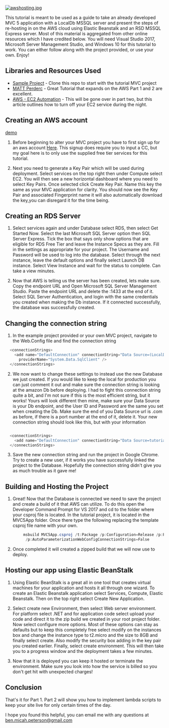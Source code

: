 [![awshosting.jpg](https://s23.postimg.org/r8tp1no5n/awshosting.jpg)](https://postimg.org/image/l7w04l1jb/)

This tutorial is meant to be used as a guide to take an already developed MVC 5 application with a LocalDb MSSQL server and present the steps of re-hosting in on the AWS cloud using Elastic Beanstalk and an RSD MSSQL Express server. Most of this material is aggregated from other online resources which I have credited below. You will need Visual Studio 2017, Microsoft Server Management Studio, and Windows 10 for this tutorial to work. You can either follow along with the project provided, or use your own. Enjoy!

## Libraries and Resources Used 

- [Sample Project](https://github.com/benmpeterson/NET-TO-AWS) - Clone this repo to start with the tutorial MVC project
- [MATT Perderc](https://www.codeproject.com/Articles/889059/Amazon-Web-Services-part-How-to-deploy-a-load-bala#sourcebundle) - Great Tutorial that expands on the AWS Part 1 and 2 are excellent.
- [AWS - EC2 Automation](https://aws.amazon.com/premiumsupport/knowledge-center/start-stop-lambda-cloudwatch/) - This will be gone over in part two, but this article outlines how to turn off your EC2 service during the night. 


## Creating an AWS account

[demo](admin-role) 

1. Before beginning to alter your MVC project you have to first sign up for an aws account [Here](https://www.amazon.com/ap/signin?openid.assoc_handle=aws&openid.return_to=https%3A%2F%2Fsignin.aws.amazon.com%2Foauth%3Fresponse_type%3Dcode%26client_id%3Darn%253Aaws%253Aiam%253A%253A015428540659%253Auser%252Fawssignupportal%26redirect_uri%3Dhttps%253A%252F%252Fportal.aws.amazon.com%252Fbilling%252Fsignup%253Fredirect_url%253Dhttps%25253A%25252F%25252Faws.amazon.com%25252Fregistration-confirmation%2526state%253DhashArgs%252523%2526isauthcode%253Dtrue%26noAuthCookie%3Dtrue&openid.mode=checkid_setup&openid.ns=http%3A%2F%2Fspecs.openid.net%2Fauth%2F2.0&openid.identity=http%3A%2F%2Fspecs.openid.net%2Fauth%2F2.0%2Fidentifier_select&openid.claimed_id=http%3A%2F%2Fspecs.openid.net%2Fauth%2F2.0%2Fidentifier_select&action=&disableCorpSignUp=&clientContext=&marketPlaceId=&poolName=&authCookies=&pageId=aws.ssop&siteState=registered%2Cen_US&accountStatusPolicy=P1&sso=&openid.pape.preferred_auth_policies=MultifactorPhysical&openid.pape.max_auth_age=120&openid.ns.pape=http%3A%2F%2Fspecs.openid.net%2Fextensions%2Fpape%2F1.0&server=%2Fap%2Fsignin%3Fie%3DUTF8&accountPoolAlias=&forceMobileApp=0&language=en_US&forceMobileLayout=0). This signup does require you to input a CC, but my goal here is to only use the supplied free tier services for this tutorial. 

2. Next you need to generate a Key Pair which will be used during deployment. Select services on the top right then under Compute select EC2. You will then see a new horizontal dashboard where you need to select Key Pairs. Once selected click Create Key Pair. Name this key the same as your MVC application for clarity.  You should now see the Key Pair and associated Fingerprint name it will also automatically download the key,you can disregard it for the time being.

## Creating an RDS Server

1. Select services again and under Database select RDS, then select Get Started Now. Select the last Microsoft SQL Server option then SQL Server Express. Tick the box that says only show options that are eligible for RDS Free Tier and leave the Instance Specs as they are. Fill in the settings as appropriate for your project. The Username and Password will be used to log into the database. Select through the next instance, leave the default options and finally select Launch DB instance. Select View Instance and wait for the status to complete. Can take a view minutes. 

2. Now that AWS is telling us the server has been created, lets make sure. Copy the endpoint URL and Open Microsoft SQL Server Management Studio. Paste the endpoint URL and delete the :1433 at the end of it. Select SQL Server Authentication, and login with the same credentials you created when making the Db instance. If it connected successfully, the database was successfully created.

## Changing the connection string

1. In the example project provided or your own MVC project, navigate to the Web.Config file and find the connection string

```cs
  <connectionStrings>
    <add name="DefaultConnection" connectionString="Data Source=(LocalDb)\MSSQLLocalDB;Initial Catalog=exampledb;Integrated Security=True"
      providerName="System.Data.SqlClient" />
  </connectionStrings>
```

2. We now want to change these settings to instead use the new Database we just created. If you would like to keep the local for production you can just comment it out and make sure the connection string is looking at the amazon Db before deploying. I had to fight this connection string quite a bit, and I'm not sure if this is the most efficient string, but it works! Yours will look different then mine, make sure your Data Source is your Db endpoint, and the User ID and Password are the same you set when creating the Db. Make sure the end of you Data Source url is .com as before, if there is a port number at the end of it, delete it. Your new connection string should look like this, but with your information

```cs

  <connectionStrings>    
    <add name="DefaultConnection" connectionString="Data Source=tutorial.cdajhybxx6x0.us-east-1.rds.amazonaws.com;Initial Catalog=ANYDATABASENAMEHERE;Integrated Security=False;User ID=YOURIDHERE;Password=YOURPASSWORDHERE;Connect Timeout=15;Encrypt=False;TrustServerCertificate=True;ApplicationIntent=ReadWrite;MultiSubnetFailover=False" providerName="System.Data.SqlClient" />
  </connectionStrings>

```

3. Save the new connection string and run the project in Google Chrome. Try to create a new user, if it works you have successfully linked the project to the Database. Hopefully the connection string didn't give you as much trouble as it gave me!


## Building and Hosting the Project

1. Great! Now that the Database is connected we need to save the project and create a build of it that AWS can utilize. To do this open the Developer Command Prompt for VS 2017 and cd to the folder where your csproj file is located. In the tutorial project, it is located in the MVC5App folder. Once there type the following replacing the template csproj file name with your own.

```cs
        msbuild MVC5App.csproj /t:Package /p:Configuration=Release /p:PackageLocation=.
         /p:AutoParameterizationWebConfigConnectionStrings=False
```

2. Once completed it will created a zipped build that we will now use to deploy.

## Hosting our app using Elastic BeanStalk

1. Using Elastic BeanStalk is a great all in one tool that creates virtual machines for your application and hosts it all through one wizard. To create an Elastic Beanstalk application select Services, Compute, Elastic Beanstalk. Then on the top right select Create New Application. 

2. Select create new Environment, then select Web server environment. For platform select .NET and for application code select upload your code and direct it to the zip build we created in your root project folder. Now select configure more options. Most of these options can stay as defaults but to keep this completely free select modify on the instances box and change the instance type to t2.micro and the size to 8GB and finally select create. Also modify the security box adding in the key pair you created earlier. Finally, select create environment. This will then take you to a progress window and the deployment takes a few minutes. 

3. Now that it is deployed you can keep it hosted or terminate the environment. Make sure you look into how the service is billed so you don't get hit with unexpected charges!

## Conclusion

That's it for Part 1. Part 2 will show you how to implement lambda scripts to keep your site live for only certain times of the day.

I hope you found this helpful, you can email me with any questions at ben.micah.peterson@gmail.com
